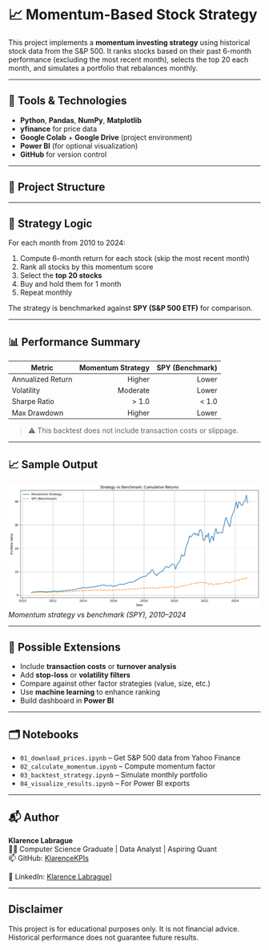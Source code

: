# 📈 Momentum-Based Stock Strategy

This project implements a **momentum investing strategy** using historical stock data from the S&P 500. It ranks stocks based on their past 6-month performance (excluding the most recent month), selects the top 20 each month, and simulates a portfolio that rebalances monthly.

---

## 🔧 Tools & Technologies

- **Python**, **Pandas**, **NumPy**, **Matplotlib**
- **yfinance** for price data
- **Google Colab** + **Google Drive** (project environment)
- **Power BI** (for optional visualization)
- **GitHub** for version control

---

## 📁 Project Structure


---

## 🧠 Strategy Logic

For each month from 2010 to 2024:

1. Compute 6-month return for each stock (skip the most recent month)
2. Rank all stocks by this momentum score
3. Select the **top 20 stocks**
4. Buy and hold them for 1 month
5. Repeat monthly

The strategy is benchmarked against **SPY (S&P 500 ETF)** for comparison.

---

## 📊 Performance Summary

| Metric              | Momentum Strategy | SPY (Benchmark) |
|---------------------|------------------:|----------------:|
| Annualized Return   |        Higher   |     Lower     |
| Volatility          |        Moderate    |     Lower       |
| Sharpe Ratio        |        > 1.0    |     < 1.0     |
| Max Drawdown        |        Higher      |     Lower       |

> ⚠️ This backtest does not include transaction costs or slippage.

---

## 📈 Sample Output

![Cumulative Returns](momentum-strategy/results/momentum_vs_spy_chart.png)  
*Momentum strategy vs benchmark (SPY), 2010–2024*

---

## 🧩 Possible Extensions

- Include **transaction costs** or **turnover analysis**
- Add **stop-loss** or **volatility filters**
- Compare against other factor strategies (value, size, etc.)
- Use **machine learning** to enhance ranking
- Build dashboard in **Power BI**

---

## 🗂 Notebooks

- `01_download_prices.ipynb` – Get S&P 500 data from Yahoo Finance  
- `02_calculate_momentum.ipynb` – Compute momentum factor  
- `03_backtest_strategy.ipynb` – Simulate monthly portfolio  
- `04_visualize_results.ipynb` – For Power BI exports

---

## 📬 Author

**Klarence Labrague**  
🧑‍💻 Computer Science Graduate | Data Analyst | Aspiring Quant  
📫 GitHub: [KlarenceKPIs](https://github.com/KlarenceKPIs)

🔗 LinkedIn: [Klarence Labrague](https://www.linkedin.com/in/klarencelabrague/)]

---

## Disclaimer

This project is for educational purposes only. It is not financial advice. Historical performance does not guarantee future results.

